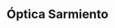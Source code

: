 ---
title: "Óptica Sarmiento"
url: /neuquen/optica-sarmiento-domingo-faustino-sarmiento/
shop: óptico
---